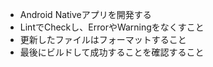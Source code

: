 - Android Nativeアプリを開発する
- LintでCheckし、ErrorやWarningをなくすこと
- 更新したファイルはフォーマットすること
- 最後にビルドして成功することを確認すること
